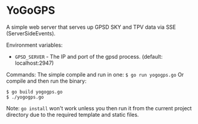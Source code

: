 YoGoGPS
=======

A simple web server that serves up GPSD SKY and TPV data via SSE (ServerSideEvents).

Environment variables:
- `GPSD_SERVER` - The IP and port of the gpsd process. (default: localhost:2947)

Commands:
The simple compile and run in one:
`$ go run yogogps.go`
Or compile and then run the binary:
```shell
$ go build yogogps.go
$ ./yogogps.go
```
Note: `go install` won't work unless you then run it from the current project directory due to the required template and static files.
